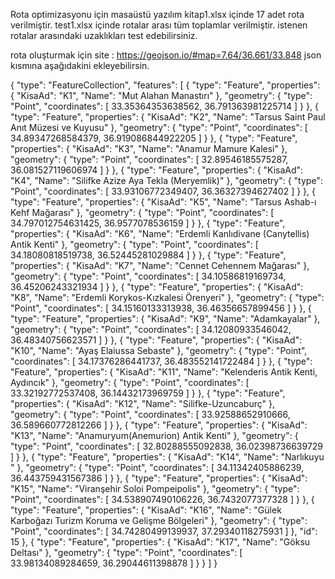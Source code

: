 Rota optimizasyonu için masaüstü yazılım
kitap1.xlsx içinde 17 adet rota verilmiştir.
test1.xlsx içinde rotalar arası tüm toplamlar verilmiştir. istenen rotalar arasındaki uzaklıkları test edebilirsiniz.


rota oluşturmak için site : https://geojson.io/#map=7.64/36.661/33.848
json kısmına aşağıdakini ekleyebilirsin.



{
  "type": "FeatureCollection",
  "features": [
    {
      "type": "Feature",
      "properties": {
        "KisaAd": "K1",
        "Name": "Mut Alahan Manastırı"
      },
      "geometry": {
        "type": "Point",
        "coordinates": [
          33.35364353638562,
          36.791363981225714
        ]
      }
    },
    {
      "type": "Feature",
      "properties": {
        "KisaAd": "K2",
        "Name": "Tarsus Saint Paul Anıt Müzesi ve Kuyusu"
      },
      "geometry": {
        "type": "Point",
        "coordinates": [
          34.89347268584379,
          36.919086844922205
        ]
      }
    },
    {
      "type": "Feature",
      "properties": {
        "KisaAd": "K3",
        "Name": "Anamur Mamure Kalesi"
      },
      "geometry": {
        "type": "Point",
        "coordinates": [
          32.89546185575287,
          36.081527119606974
        ]
      }
    },
    {
      "type": "Feature",
      "properties": {
        "KisaAd": "K4",
        "Name": "Silifke Azize Aya Tekla (Meryemlik)"
      },
      "geometry": {
        "type": "Point",
        "coordinates": [
          33.93106772349407,
          36.36327394627402
        ]
      }
    },
    {
      "type": "Feature",
      "properties": {
        "KisaAd": "K5",
        "Name": "Tarsus Ashab-ı Kehf Mağarası"
      },
      "geometry": {
        "type": "Point",
        "coordinates": [
          34.797012754631425,
          36.9577078536159
        ]
      }
    },
    {
      "type": "Feature",
      "properties": {
        "KisaAd": "K6",
        "Name": "Erdemli Kanlıdivane (Canytellis) Antik Kenti"
      },
      "geometry": {
        "type": "Point",
        "coordinates": [
          34.18080818519738,
          36.52445281029884
        ]
      }
    },
    {
      "type": "Feature",
      "properties": {
        "KisaAd": "K7",
        "Name": "Cennet Cehennem Mağarası"
      },
      "geometry": {
        "type": "Point",
        "coordinates": [
          34.10586819169734,
          36.45206243321934
        ]
      }
    },
    {
      "type": "Feature",
      "properties": {
        "KisaAd": "K8",
        "Name": "Erdemli Korykos-Kızkalesi Örenyeri"
      },
      "geometry": {
        "type": "Point",
        "coordinates": [
          34.15160133313938,
          36.46356657899456
        ]
      }
    },
    {
      "type": "Feature",
      "properties": {
        "KisaAd": "K9",
        "Name": "Adamkayalar"
      },
      "geometry": {
        "type": "Point",
        "coordinates": [
          34.12080933546042,
          36.48340756623571
        ]
      }
    },
    {
      "type": "Feature",
      "properties": {
        "KisaAd": "K10",
        "Name": "Ayaş Elaiussa Sebaste"
      },
      "geometry": {
        "type": "Point",
        "coordinates": [
          34.17376286441737,
          36.483552141722484
        ]
      }
    },
    {
      "type": "Feature",
      "properties": {
        "KisaAd": "K11",
        "Name": "Kelenderis Antik Kenti, Aydıncık"
      },
      "geometry": {
        "type": "Point",
        "coordinates": [
          33.32192772537408,
          36.14432173969759
        ]
      }
    },
    {
      "type": "Feature",
      "properties": {
        "KisaAd": "K12",
        "Name": "Silifke-Uzuncaburç"
      },
      "geometry": {
        "type": "Point",
        "coordinates": [
          33.92588652910666,
          36.589660772812266
        ]
      }
    },
    {
      "type": "Feature",
      "properties": {
        "KisaAd": "K13",
        "Name": "Anamuryum(Anemurion) Antik Kenti"
      },
      "geometry": {
        "type": "Point",
        "coordinates": [
          32.80288555092838,
          36.02398736639729
        ]
      }
    },
    {
      "type": "Feature",
      "properties": {
        "KisaAd": "K14",
        "Name": "Narlıkuyu "
      },
      "geometry": {
        "type": "Point",
        "coordinates": [
          34.11342405886239,
          36.443759431567386
        ]
      }
    },
    {
      "type": "Feature",
      "properties": {
        "KisaAd": "K15",
        "Name": "Viranşehir Soloi Pompeipolis"
      },
      "geometry": {
        "type": "Point",
        "coordinates": [
          34.538907490106226,
          36.7432077377328
        ]
      }
    },
    {
      "type": "Feature",
      "properties": {
        "KisaAd": "K16",
        "Name": "Gülek Karboğazı Turizm Koruma ve Gelişme Bölgeleri"
      },
      "geometry": {
        "type": "Point",
        "coordinates": [
          34.74280499139937,
          37.29340118275931
        ]
      },
      "id": 15
    },
    {
      "type": "Feature",
      "properties": {
        "KisaAd": "K17",
        "Name": "Göksu Deltası"
      },
      "geometry": {
        "type": "Point",
        "coordinates": [
          33.98134089284659,
          36.29044611398878
        ]
      }
    }
  ]
}
